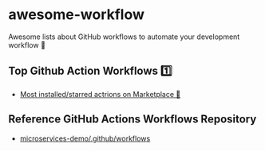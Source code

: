 # awesome-workflow
Awesome lists about GitHub workflows to automate your development workflow 🥰

## Top Github Action Workflows 1️⃣
- [Most installed/starred actrions on Marketplace 🌟](https://github.com/marketplace?category=&type=actions&verification=&query=updated%3A%3E2021-01-01+sort%3Apopularity-desc)

## Reference GitHub Actions Workflows Repository
- [microservices-demo/.github/workflows](https://github.com/GoogleCloudPlatform/microservices-demo/tree/main/.github/workflows)
